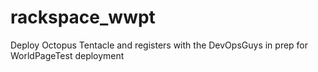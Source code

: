 rackspace_wwpt
==============

Deploy Octopus Tentacle and registers with the DevOpsGuys in prep for WorldPageTest deployment
